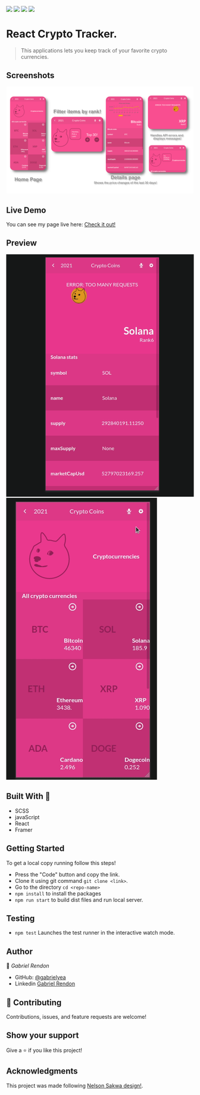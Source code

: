 ![](https://img.shields.io/badge/Academic-blue)
![](https://img.shields.io/badge/HTML-red)
![](https://img.shields.io/badge/JavaScript-yellow)
![](https://img.shields.io/badge/SCSS-pink)

# React Crypto Tracker.
> This applications lets you keep track of your favorite crypto currencies.

## Screenshots
![img](./misc/screenshot.png)
## Live Demo
You can see my page live here: 
[Check it out!](https://stonks-time.netlify.app/)

## Preview

![img](./misc/loader-test.gif)
![img](./misc/themeChange.gif)


## Built With 🔨
- SCSS
- javaScript
- React
- Framer

## Getting Started
To get a local copy running follow this steps!
- Press the "Code" button and copy the link.
- Clone it using git command `git clone <link>`.
- Go to the directory `cd <repo-name>`
- `npm install` to install the packages
- `npm run start` to build dist files and run local server.


## Testing 
- `npm test` Launches the test runner in the interactive watch mode.
## Author

👤 *Gabriel Rendon*

- GitHub: [@gabrielyea](https://github.com/gabrielyea)
- Linkedin [Gabriel Rendon](https://www.linkedin.com/in/gabriel-rendon-paredes/)

## 🤝 Contributing

Contributions, issues, and feature requests are welcome!


## Show your support

Give a ⭐️ if you like this project!

## Acknowledgments
This project was made following [Nelson Sakwa design!](https://www.behance.net/gallery/31579789/Ballhead-App-(Free-PSDs)).
